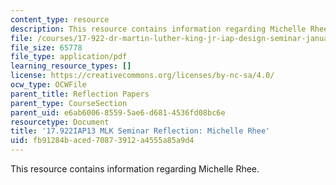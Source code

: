 ```yaml
---
content_type: resource
description: This resource contains information regarding Michelle Rhee.
file: /courses/17-922-dr-martin-luther-king-jr-iap-design-seminar-january-iap-2013/fb91284baced70873912a4555a85a9d4_MIT17_922IAP13_RefPapr5C.pdf
file_size: 65778
file_type: application/pdf
learning_resource_types: []
license: https://creativecommons.org/licenses/by-nc-sa/4.0/
ocw_type: OCWFile
parent_title: Reflection Papers
parent_type: CourseSection
parent_uid: e6ab6006-8559-5ae6-d681-4536fd08bc6e
resourcetype: Document
title: '17.922IAP13 MLK Seminar Reflection: Michelle Rhee'
uid: fb91284b-aced-7087-3912-a4555a85a9d4
---
```

This resource contains information regarding Michelle Rhee.